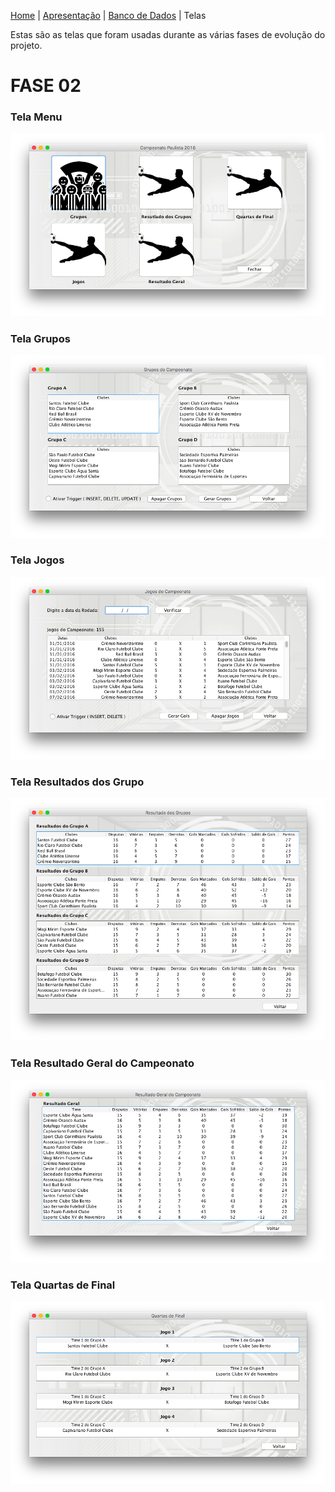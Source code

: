 [Home](./home.md) | [Apresentação](./fase-02-intro.md) | [Banco de Dados](./fase-02-bd.md) | Telas

Estas são as telas que foram usadas durante as várias fases de evolução do projeto.

# FASE 02

### Tela Menu

![Tela de Menu](./images/fase-02-menu.png)

### Tela Grupos

![Tela Grupos do Campeonato](./images/fase-02-grupos.png)

### Tela Jogos

![Tela de Jogos do Campeonato](./images/fase-02-jogos.png)

### Tela Resultados dos Grupo

![Tela Resultados dos Grupos](./images/fase-02-resultados.png)

### Tela Resultado Geral do Campeonato

![Tela Resutlado Geral do Campeonato](./images/fase-02-geral.png)

### Tela Quartas de Final

![Captura de tela 2016-10-31 21.49.03.png](./images/fase-02-quartas.png)
